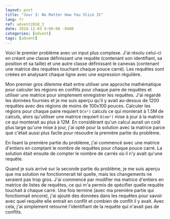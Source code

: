```yaml
---
layout: post
title: "Jour 3: No Matter How You Slice It"
lang: fr
ref: advent2018_3
date: 2018-12-03 9:00:00 -0400
categories: [advent]
tags: [advent]
---
```

Voici le premier problème avec un input plus complexe. J'ai résolu celui-ci en créant une classe définissant une requête (contenant son identifiant, sa position et sa taille) et une autre classe définissant le canevas (contenant une matrice des requêtes touchant chaque pouce carré). Les requêtes sont créées en analysant chaque ligne avec une expression régulière.

Mon premier gros dilemme était entre utiliser une approche mathématique pour calculer les régions en conflits pour chaque paire de requêtes et utiliser une matrice pour simplement enregistrer les requêtes. J'ai regardé les données fournies et je me suis aperçu qu'il y avait au-dessus de 1200 requêtes avec des régions de moins de 100x100 pouces. Calculer les régions pour chaque paire requiert ```O(n²)``` calculs ce qui monterait à 1.5M de calculs, alors qu'utiliser une matrice requiert ```O(nm²)``` mise à jour à la matrice ce qui monterait au plus à 12M. En considérant qu'un calcul aurait un coût plus large qu'une mise à jour, j'ai opté pour la solution avec la matrice parce que c'était aussi plus facile pour résoudre la première partie du problème.

En lisant la première partie du problème, j'ai commencé avec une matrice d'entiers en comptant le nombre de requêtes pour chaque pouce carré. La solution était ensuite de compter le nombre de carrés où il n'y avait qu'une requête.

Quand je suis arrivé sur la seconde partie du problème, je me suis aperçu que ma solution ne fonctionnerait tel quelle, mais les changements ne seraient pas trop gros. J'ai commencé par modifier ma matrice d'entiers en matrice de listes de requêtes, ce qui m'a permis de spécifier quelle requête touchait à chaque carré. Une fois terminé (avec ma première partie qui fonctionnait encore), j'ai ajouté des données dans les requêtes pour savoir avec quel requête elle entrait en conflit et combien de conflit il y avait. Avec cela, j'ai simplement retourné l'identifiant de la requête qui n'avait pas de conflits.
